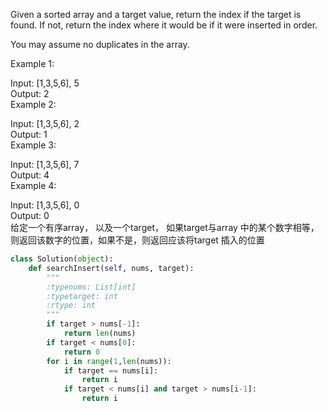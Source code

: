 Given a sorted array and a target value, return the index if the target is found. If not, return the index where it would be if it were inserted in order.

You may assume no duplicates in the array.

Example 1:

Input: [1,3,5,6], 5  
Output: 2  
Example 2:

Input: [1,3,5,6], 2  
Output: 1  
Example 3:

Input: [1,3,5,6], 7  
Output: 4  
Example 4:

Input: [1,3,5,6], 0  
Output: 0  
给定一个有序array， 以及一个target， 如果target与array 中的某个数字相等，则返回该数字的位置，如果不是，则返回应该将target 插入的位置

```python
class Solution(object):
    def searchInsert(self, nums, target):
        """
        :typenums: List[int]
        :typetarget: int
        :rtype: int
        """
        if target > nums[-1]:
            return len(nums)
        if target < nums[0]:
            return 0
        for i in range(1,len(nums)):
            if target == nums[i]:
                return i
            if target < nums[i] and target > nums[i-1]:
                return i
```

